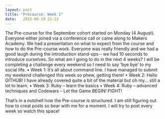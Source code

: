 ```yaml
---
layout: post
title: "Precourse: Week 1"
date: 	2015-08-19 21:22
---
```

The Pre-course for the September cohort started on Monday (4 August). Everyone either joined via a conference call or came along to Makers Academy. We had a presentation on what to expect from the course and how to do the Pre-course work. Everyone was really friendly and we had a good laugh during the introduction stand-ups – we had 10 seconds to introduce ourselves.
So what am I going to do in the next 4 weeks? I will be completing a challenge every weekend so I need to say ‘bye bye’ to my social life.
	•	Week 1: It’s all about command line. I have managed to submit my weekend challenged this week so phew, getting there!
	•	Week 2: Hello GITHUB! I have already covered quite a bit of the material but oh my… still a lot to learn.
	•	Week 3: Ruby – learn the basics
	•	Week 4: Ruby – advanced techniques and Codewars – Let the Game BEGIN! FIGHT!

That’s in a nutshell how the Pre-course is structured. I am still figuring out how to creat posts so bear with me for a moment. I will try to post every week so watch this space!
